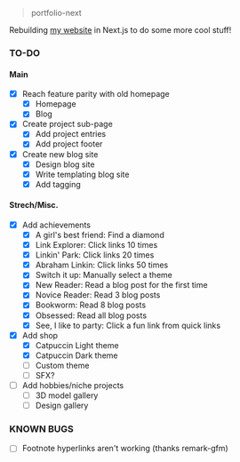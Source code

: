 > portfolio-next

Rebuilding [my website](https://jacobmoy.com) in Next.js to do some more 
cool stuff!

### TO-DO
#### Main
- [X] Reach feature parity with old homepage
  - [X] Homepage
  - [X] Blog
- [X] Create project sub-page
  - [X] Add project entries
  - [X] Add project footer
- [X] Create new blog site
  - [X] Design blog site
  - [X] Write templating blog site
  - [X] Add tagging

#### Strech/Misc.
- [X] Add achievements
  - [X] A girl's best friend: Find a diamond
  - [X] Link Explorer: Click links 10 times
  - [X] Linkin' Park: Click links 20 times
  - [X] Abraham Linkin: Click links 50 times
  - [X] Switch it up: Manually select a theme
  - [X] New Reader: Read a blog post for the first time
  - [X] Novice Reader: Read 3 blog posts
  - [X] Bookworm: Read 8 blog posts
  - [X] Obsessed: Read all blog posts
  - [X] See, I like to party: Click a fun link from quick links
- [X] Add shop
  - [X] Catpuccin Light theme
  - [X] Catpuccin Dark theme
  - [ ] Custom theme
  - [ ] SFX?
- [ ] Add hobbies/niche projects
  - [ ] 3D model gallery
  - [ ] Design gallery

### KNOWN BUGS
- [ ] Footnote hyperlinks aren't working (thanks remark-gfm)
